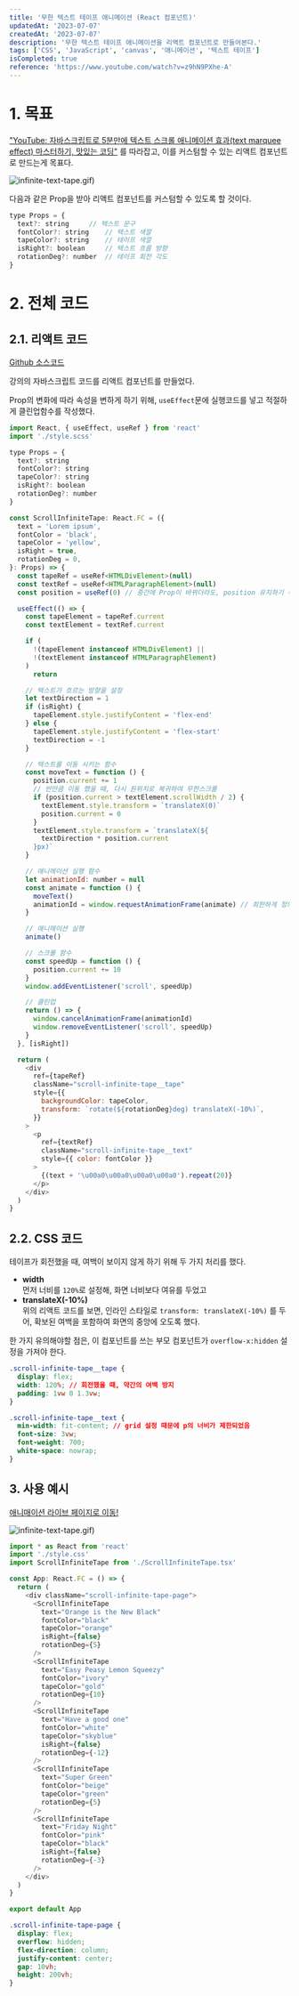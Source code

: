 ```yaml
---
title: '무한 텍스트 테이프 애니메이션 (React 컴포넌트)'
updatedAt: '2023-07-07'
createdAt: '2023-07-07'
description: '무한 텍스트 테이프 애니메이션을 리액트 컴포넌트로 만들어본다.'
tags: ['CSS', 'JavaScript', 'canvas', '애니메이션', '텍스트 테이프']
isCompleted: true
reference: 'https://www.youtube.com/watch?v=z9hN9PXhe-A'
---
```


# 1. 목표

["YouTube: 자바스크립트로 5분만에 텍스트 스크롤 애니메이션 효과(text marquee effect) 마스터하기, 맛있는 코딩"](https://www.youtube.com/watch?v=z9hN9PXhe-A) 를 따라잡고, 이를 커스텀할 수 있는 리액트 컴포넌트로 만드는게 목표다.

![infinite-text-tape.gif)](./assets/infinite-text-tape.gif)

다음과 같은 Prop을 받아 리액트 컴포넌트를 커스텀할 수 있도록 할 것이다.

```js
type Props = {
  text?: string     // 텍스트 문구
  fontColor?: string    // 텍스트 색깔
  tapeColor?: string    // 테이프 색깔
  isRight?: boolean     // 텍스트 흐름 방향
  rotationDeg?: number  // 테이프 회전 각도
}
```

# 2. 전체 코드

## 2.1. 리액트 코드

[Github 소스코드](https://github.com/Byongho96/TIL/tree/master/src/pages/demo/scroll-infinite-tape)

강의의 자바스크립트 코드를 리액트 컴포넌트를 만들었다.

Prop의 변화에 따라 속성을 변하게 하기 위해, `useEffect`문에 실행코드를 넣고 적절하게 클린업함수를 작성했다.

```js
import React, { useEffect, useRef } from 'react'
import './style.scss'

type Props = {
  text?: string
  fontColor?: string
  tapeColor?: string
  isRight?: boolean
  rotationDeg?: number
}

const ScrollInfiniteTape: React.FC = ({
  text = 'Lorem ipsum',
  fontColor = 'black',
  tapeColor = 'yellow',
  isRight = true,
  rotationDeg = 0,
}: Props) => {
  const tapeRef = useRef<HTMLDivElement>(null)
  const textRef = useRef<HTMLParagraphElement>(null)
  const position = useRef(0) // 중간에 Prop이 바뀌더라도, position 유지하기 위해 밖에 선언

  useEffect(() => {
    const tapeElement = tapeRef.current
    const textElement = textRef.current

    if (
      !(tapeElement instanceof HTMLDivElement) ||
      !(textElement instanceof HTMLParagraphElement)
    )
      return

    // 텍스트가 흐르는 방향을 설정
    let textDirection = 1
    if (isRight) {
      tapeElement.style.justifyContent = 'flex-end'
    } else {
      tapeElement.style.justifyContent = 'flex-start'
      textDirection = -1
    }

    // 텍스트를 이동 시키는 함수
    const moveText = function () {
      position.current += 1
      // 반만큼 이동 했을 때, 다시 원위치로 복귀하여 무한스크롤
      if (position.current > textElement.scrollWidth / 2) {
        textElement.style.transform = `translateX(0)`
        position.current = 0
      }
      textElement.style.transform = `translateX(${
        textDirection * position.current
      }px)`
    }

    // 애니메이션 실행 함수
    let animationId: number = null
    const animate = function () {
      moveText()
      animationId = window.requestAnimationFrame(animate) // 희한하게 정의되기 전에 쓰네?
    }

    // 애니메이션 실행
    animate()

    // 스크롤 함수
    const speedUp = function () {
      position.current += 10
    }
    window.addEventListener('scroll', speedUp)

    // 클린업
    return () => {
      window.cancelAnimationFrame(animationId)
      window.removeEventListener('scroll', speedUp)
    }
  }, [isRight])

  return (
    <div
      ref={tapeRef}
      className="scroll-infinite-tape__tape"
      style={{
        backgroundColor: tapeColor,
        transform: `rotate(${rotationDeg}deg) translateX(-10%)`,
      }}
    >
      <p
        ref={textRef}
        className="scroll-infinite-tape__text"
        style={{ color: fontColor }}
      >
        {(text + '\u00a0\u00a0\u00a0\u00a0').repeat(20)}
      </p>
    </div>
  )
}

```

## 2.2. CSS 코드

테이프가 회전했을 때, 여백이 보이지 않게 하기 위해 두 가지 처리를 했다.

- **width**  
  먼저 너비를 `120%`로 설정해, 화면 너비보다 여유를 두었고
- **translateX(-10%)**  
  위의 리액트 코드를 보면, 인라인 스타일로 `transform: translateX(-10%)` 를 두어, 확보된 여백을 포함하여 화면의 중앙에 오도록 했다.

한 가지 유의해야할 점은, 이 컴포넌트를 쓰는 부모 컴포넌트가 `overflow-x:hidden` 설정을 가져야 한다.

```css
.scroll-infinite-tape__tape {
  display: flex;
  width: 120%; // 회전했을 때, 약간의 여백 방지
  padding: 1vw 0 1.3vw;
}

.scroll-infinite-tape__text {
  min-width: fit-content; // grid 설정 때문에 p의 너비가 제한되었음
  font-size: 3vw;
  font-weight: 700;
  white-space: nowrap;
}
```

## 3. 사용 예시

[애니매이션 라이브 페이지로 이동!](https://byongho96.github.io/TIL/demo/scroll-infinite-tape/)

![infinite-text-tape.gif)](./assets/infinite-text-tape.gif)

```js
import * as React from 'react'
import './style.css'
import ScrollInfiniteTape from './ScrollInfiniteTape.tsx'

const App: React.FC = () => {
  return (
    <div className="scroll-infinite-tape-page">
      <ScrollInfiniteTape
        text="Orange is the New Black"
        fontColor="black"
        tapeColor="orange"
        isRight={false}
        rotationDeg={5}
      />
      <ScrollInfiniteTape
        text="Easy Peasy Lemon Squeezy"
        fontColor="ivory"
        tapeColor="gold"
        rotationDeg={10}
      />
      <ScrollInfiniteTape
        text="Have a good one"
        fontColor="white"
        tapeColor="skyblue"
        isRight={false}
        rotationDeg={-12}
      />
      <ScrollInfiniteTape
        text="Super Green"
        fontColor="beige"
        tapeColor="green"
        rotationDeg={5}
      />
      <ScrollInfiniteTape
        text="Friday Night"
        fontColor="pink"
        tapeColor="black"
        isRight={false}
        rotationDeg={-3}
      />
    </div>
  )
}

export default App
```

```css
.scroll-infinite-tape-page {
  display: flex;
  overflow: hidden;
  flex-direction: column;
  justify-content: center;
  gap: 10vh;
  height: 200vh;
}
```

